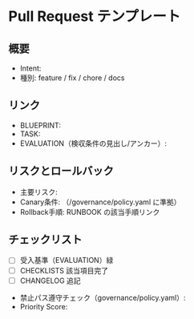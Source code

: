 # Pull Request テンプレート

## 概要

- Intent: <!-- INT-xxx -->
- 種別: feature / fix / chore / docs

## リンク

- BLUEPRINT: <!-- path or permalink -->
- TASK: <!-- path -->
- EVALUATION（検収条件の見出し/アンカー）: <!-- anchor -->

## リスクとロールバック

- 主要リスク:
- Canary条件: （/governance/policy.yaml に準拠）
- Rollback手順: RUNBOOK の該当手順リンク

## チェックリスト

- [ ] 受入基準（EVALUATION）緑
- [ ] CHECKLISTS 該当項目完了
- [ ] CHANGELOG 追記
- 禁止パス遵守チェック（governance/policy.yaml）: <!-- 例: OK / 対象外 / 詳細 -->
- Priority Score: <!-- <value> / 根拠 -->
